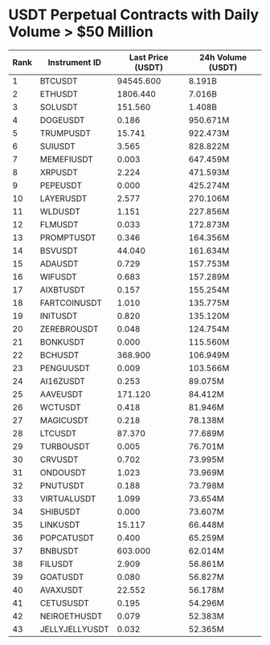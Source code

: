 # USDT Perpetual Contracts with Daily Volume > $50 Million

| Rank | Instrument ID | Last Price (USDT) | 24h Volume (USDT) |
|------|---------------|-------------------|-------------------|
| 1 | BTCUSDT | 94545.600 | 8.191B |
| 2 | ETHUSDT | 1806.440 | 7.016B |
| 3 | SOLUSDT | 151.560 | 1.408B |
| 4 | DOGEUSDT | 0.186 | 950.671M |
| 5 | TRUMPUSDT | 15.741 | 922.473M |
| 6 | SUIUSDT | 3.565 | 828.822M |
| 7 | MEMEFIUSDT | 0.003 | 647.459M |
| 8 | XRPUSDT | 2.224 | 471.593M |
| 9 | PEPEUSDT | 0.000 | 425.274M |
| 10 | LAYERUSDT | 2.577 | 270.106M |
| 11 | WLDUSDT | 1.151 | 227.856M |
| 12 | FLMUSDT | 0.033 | 172.873M |
| 13 | PROMPTUSDT | 0.346 | 164.356M |
| 14 | BSVUSDT | 44.040 | 161.634M |
| 15 | ADAUSDT | 0.729 | 157.753M |
| 16 | WIFUSDT | 0.683 | 157.289M |
| 17 | AIXBTUSDT | 0.157 | 155.254M |
| 18 | FARTCOINUSDT | 1.010 | 135.775M |
| 19 | INITUSDT | 0.820 | 135.120M |
| 20 | ZEREBROUSDT | 0.048 | 124.754M |
| 21 | BONKUSDT | 0.000 | 115.560M |
| 22 | BCHUSDT | 368.900 | 106.949M |
| 23 | PENGUUSDT | 0.009 | 103.566M |
| 24 | AI16ZUSDT | 0.253 | 89.075M |
| 25 | AAVEUSDT | 171.120 | 84.412M |
| 26 | WCTUSDT | 0.418 | 81.946M |
| 27 | MAGICUSDT | 0.218 | 78.138M |
| 28 | LTCUSDT | 87.370 | 77.689M |
| 29 | TURBOUSDT | 0.005 | 76.701M |
| 30 | CRVUSDT | 0.702 | 73.995M |
| 31 | ONDOUSDT | 1.023 | 73.969M |
| 32 | PNUTUSDT | 0.188 | 73.798M |
| 33 | VIRTUALUSDT | 1.099 | 73.654M |
| 34 | SHIBUSDT | 0.000 | 73.607M |
| 35 | LINKUSDT | 15.117 | 66.448M |
| 36 | POPCATUSDT | 0.400 | 65.259M |
| 37 | BNBUSDT | 603.000 | 62.014M |
| 38 | FILUSDT | 2.909 | 56.861M |
| 39 | GOATUSDT | 0.080 | 56.827M |
| 40 | AVAXUSDT | 22.552 | 56.178M |
| 41 | CETUSUSDT | 0.195 | 54.296M |
| 42 | NEIROETHUSDT | 0.079 | 52.383M |
| 43 | JELLYJELLYUSDT | 0.032 | 52.365M |
